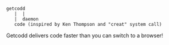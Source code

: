 ```
getcodd
   |  |
   |  daemon
   code (inspired by Ken Thompson and "creat" system call)
```

Getcodd delivers code faster than you can switch to a browser!